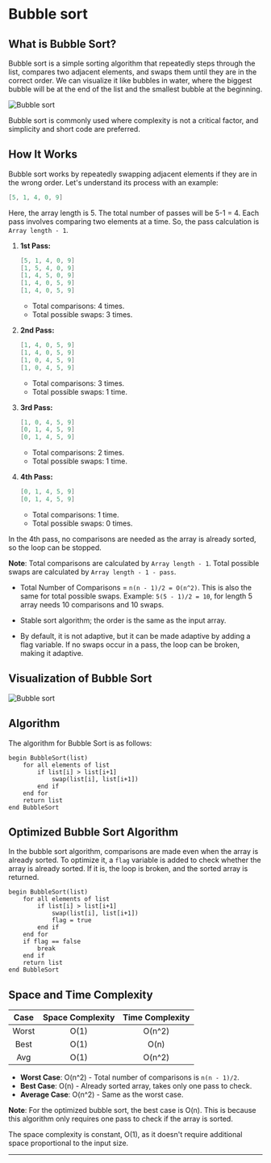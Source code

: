 # Bubble sort

## What is Bubble Sort?

Bubble sort is a simple sorting algorithm that repeatedly steps through the list, compares two adjacent elements, and swaps them until they are in the correct order. We can visualize it like bubbles in water, where the biggest bubble will be at the end of the list and the smallest bubble at the beginning.

![Bubble sort](https://miro.medium.com/v2/resize:fit:501/0*l6PC-ARdWVQL0a-q.gif)

Bubble sort is commonly used where complexity is not a critical factor, and simplicity and short code are preferred.

## How It Works

Bubble sort works by repeatedly swapping adjacent elements if they are in the wrong order. Let's understand its process with an example:

```c
[5, 1, 4, 0, 9]
```

Here, the array length is 5. The total number of passes will be 5-1 = 4. Each pass involves comparing two elements at a time. So, the pass calculation is `Array length - 1`.

1. **1st Pass:**

    ```c
    [5, 1, 4, 0, 9]
    [1, 5, 4, 0, 9]
    [1, 4, 5, 0, 9]
    [1, 4, 0, 5, 9]
    [1, 4, 0, 5, 9]
    ```

    - Total comparisons: 4 times.
    - Total possible swaps: 3 times.

2. **2nd Pass:**

    ```c
    [1, 4, 0, 5, 9]
    [1, 4, 0, 5, 9]
    [1, 0, 4, 5, 9]
    [1, 0, 4, 5, 9]
    ```

    - Total comparisons: 3 times.
    - Total possible swaps: 1 time.

3. **3rd Pass:**

    ```c
    [1, 0, 4, 5, 9]
    [0, 1, 4, 5, 9]
    [0, 1, 4, 5, 9]
    ```

    - Total comparisons: 2 times.
    - Total possible swaps: 1 time.

4. **4th Pass:**

    ```c
    [0, 1, 4, 5, 9]
    [0, 1, 4, 5, 9]
    ```

    - Total comparisons: 1 time.
    - Total possible swaps: 0 times.

In the 4th pass, no comparisons are needed as the array is already sorted, so the loop can be stopped.

**Note**: Total comparisons are calculated by `Array length - 1`. Total possible swaps are calculated by `Array length - 1 - pass`.

- Total Number of Comparisons = `n(n - 1)/2 = O(n^2)`. This is also the same for total possible swaps. Example: `5(5 - 1)/2 = 10`, for length 5 array needs 10 comparisons and 10 swaps.

- Stable sort algorithm; the order is the same as the input array.

- By default, it is not adaptive, but it can be made adaptive by adding a flag variable. If no swaps occur in a pass, the loop can be broken, making it adaptive.

## Visualization of Bubble Sort

![Bubble sort](https://miro.medium.com/v2/resize:fit:1400/format:webp/1*GUkhhrPDfgdvvwVFo-il1g.gif)

## Algorithm

The algorithm for Bubble Sort is as follows:

```text
begin BubbleSort(list)
    for all elements of list
        if list[i] > list[i+1]
            swap(list[i], list[i+1])
        end if
    end for
    return list
end BubbleSort
```

## Optimized Bubble Sort Algorithm

In the bubble sort algorithm, comparisons are made even when the array is already sorted. To optimize it, a `flag` variable is added to check whether the array is already sorted. If it is, the loop is broken, and the sorted array is returned.

```text
begin BubbleSort(list)
    for all elements of list
        if list[i] > list[i+1]
            swap(list[i], list[i+1])
            flag = true
        end if
    end for
    if flag == false
        break
    end if
    return list
end BubbleSort
```

## Space and Time Complexity

| Case  | Space Complexity | Time Complexity |
|:-----:|:----------------:|:---------------:|
| Worst |       O(1)       |      O(n^2)     |
| Best  |       O(1)       |       O(n)      |
| Avg   |       O(1)       |      O(n^2)     |

- **Worst Case**: O(n^2) - Total number of comparisons is `n(n - 1)/2`.
- **Best Case**: O(n) - Already sorted array, takes only one pass to check.
- **Average Case**: O(n^2) - Same as the worst case.

**Note**: For the optimized bubble sort, the best case is O(n). This is because this algorithm only requires one pass to check if the array is sorted.

The space complexity is constant, O(1), as it doesn't require additional space proportional to the input size.

---
